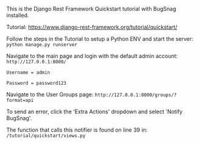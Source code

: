 This is the Django Rest Framework Quickstart tutorial with BugSnag installed.

Tutorial:
https://www.django-rest-framework.org/tutorial/quickstart/

Follow the steps in the Tutorial to setup a Python ENV and start the server:
```python manage.py runserver```

Navigate to the main page and login with the default admin account:
```http://127.0.0.1:8000/```

```Username = admin```

```Password = password123```


Navigate to the User Groups page:
```http://127.0.0.1:8000/groups/?format=api```

To send an error, click the 'Extra Actions' dropdown and select 'Notify BugSnag'.

The function that calls this notifier is found on line 39 in:
```/tutorial/quickstart/views.py```

